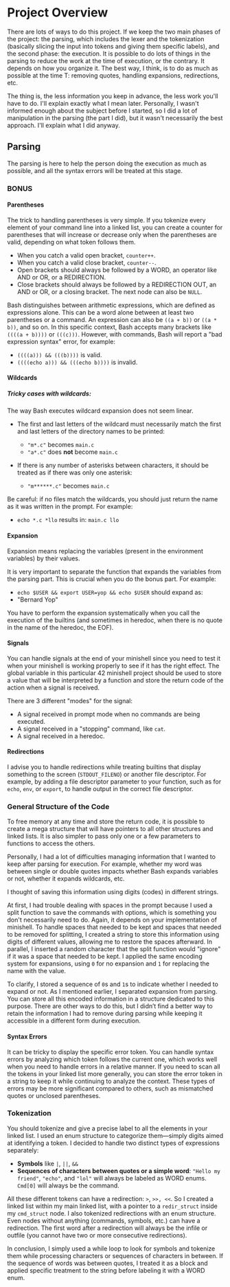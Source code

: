 # Project Overview

There are lots of ways to do this project. If we keep the two main phases of the project: the parsing, which includes the lexer and the tokenization (basically slicing the input into tokens and giving them specific labels), and the second phase: the execution. It is possible to do lots of things in the parsing to reduce the work at the time of execution, or the contrary. It depends on how you organize it. The best way, I think, is to do as much as possible at the time T: removing quotes, handling expansions, redirections, etc.

The thing is, the less information you keep in advance, the less work you'll have to do. I'll explain exactly what I mean later. Personally, I wasn't informed enough about the subject before I started, so I did a lot of manipulation in the parsing (the part I did), but it wasn't necessarily the best approach. I'll explain what I did anyway.

## Parsing

The parsing is here to help the person doing the execution as much as possible, and all the syntax errors will be treated at this stage.

### BONUS

#### Parentheses

The trick to handling parentheses is very simple. If you tokenize every element of your command line into a linked list, you can create a counter for parentheses that will increase or decrease only when the parentheses are valid, depending on what token follows them. 

- When you catch a valid open bracket, `counter++`. 
- When you catch a valid close bracket, `counter--`. 
- Open brackets should always be followed by a WORD, an operator like AND or OR, or a REDIRECTION. 
- Close brackets should always be followed by a REDIRECTION OUT, an AND or OR, or a closing bracket. The next node can also be `NULL`.

Bash distinguishes between arithmetic expressions, which are defined as expressions alone. This can be a word alone between at least two parentheses or a command. An expression can also be `((a + b))` or `((a * b))`, and so on. In this specific context, Bash accepts many brackets like `((((a + b))))` or `(((c)))`. However, with commands, Bash will report a "bad expression syntax" error, for example:
- `((((a))) && (((b))))` is valid.
- `((((echo a))) && (((echo b))))` is invalid.

#### Wildcards

##### Tricky cases with wildcards:

The way Bash executes wildcard expansion does not seem linear.

- The first and last letters of the wildcard must necessarily match the first and last letters of the directory names to be printed:
  - `"m*.c"` becomes `main.c`
  - `"a*.c"` does **not** become `main.c`

- If there is any number of asterisks between characters, it should be treated as if there was only one asterisk:
  - `"m******.c"` becomes `main.c`

Be careful: if no files match the wildcards, you should just return the name as it was written in the prompt. For example:
- `echo *.c *llo` results in: `main.c llo`

#### Expansion

Expansion means replacing the variables (present in the environment variables) by their values.

It is very important to separate the function that expands the variables from the parsing part. This is crucial when you do the bonus part. For example:
- `echo $USER && export USER=yop && echo $USER` should expand as:
- "Bernard
Yop"


You have to perform the expansion systematically when you call the execution of the builtins (and sometimes in heredoc, when there is no quote in the name of the heredoc, the EOF).

#### Signals

You can handle signals at the end of your minishell since you need to test it when your minishell is working properly to see if it has the right effect. The global variable in this particular 42 minishell project should be used to store a value that will be interpreted by a function and store the return code of the action when a signal is received.

There are 3 different "modes" for the signal:

- A signal received in prompt mode when no commands are being executed.
- A signal received in a "stopping" command, like `cat`.
- A signal received in a heredoc.

#### Redirections

I advise you to handle redirections while treating builtins that display something to the screen (`STDOUT_FILENO`) or another file descriptor. For example, by adding a file descriptor parameter to your function, such as for `echo`, `env`, or `export`, to handle output in the correct file descriptor.

### General Structure of the Code

To free memory at any time and store the return code, it is possible to create a mega structure that will have pointers to all other structures and linked lists. It is also simpler to pass only one or a few parameters to functions to access the others.

Personally, I had a lot of difficulties managing information that I wanted to keep after parsing for execution. For example, whether my word was between single or double quotes impacts whether Bash expands variables or not, whether it expands wildcards, etc.

I thought of saving this information using digits (codes) in different strings.

At first, I had trouble dealing with spaces in the prompt because I used a split function to save the commands with options, which is something you don't necessarily need to do. Again, it depends on your implementation of minishell. To handle spaces that needed to be kept and spaces that needed to be removed for splitting, I created a string to store this information using digits of different values, allowing me to restore the spaces afterward. In parallel, I inserted a random character that the split function would "ignore" if it was a space that needed to be kept. I applied the same encoding system for expansions, using `0` for no expansion and `1` for replacing the name with the value.

To clarify, I stored a sequence of `0`s and `1`s to indicate whether I needed to expand or not. As I mentioned earlier, I separated expansion from parsing. You can store all this encoded information in a structure dedicated to this purpose. There are other ways to do this, but I didn’t find a better way to retain the information I had to remove during parsing while keeping it accessible in a different form during execution.

#### Syntax Errors

It can be tricky to display the specific error token. You can handle syntax errors by analyzing which token follows the current one, which works well when you need to handle errors in a relative manner. If you need to scan all the tokens in your linked list more generally, you can store the error token in a string to keep it while continuing to analyze the context. These types of errors may be more significant compared to others, such as mismatched quotes or unclosed parentheses.

### Tokenization

You should tokenize and give a precise label to all the elements in your linked list. I used an enum structure to categorize them—simply digits aimed at identifying a token. I decided to handle two distinct types of expressions separately:

- **Symbols** like `|`, `||`, `&&`
- **Sequences of characters between quotes or a simple word**: `"Hello my friend"`, `"echo"`, and `"lol"` will always be labeled as WORD enums. `Cmd[0]` will always be the command.

All these different tokens can have a redirection: `>`, `>>, <<`. So I created a linked list within my main linked list, with a pointer to a `redir_struct` inside my `cmd_struct` node. I also tokenized redirections with an enum structure. Even nodes without anything (commands, symbols, etc.) can have a redirection. The first word after a redirection will always be the infile or outfile (you cannot have two or more consecutive redirections).

In conclusion, I simply used a while loop to look for symbols and tokenize them while processing characters or sequences of characters in between. If the sequence of words was between quotes, I treated it as a block and applied specific treatment to the string before labeling it with a WORD enum.

